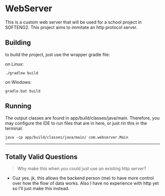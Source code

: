 # WebServer
This is a custom web server that will be used for a school project in SOFTENG2.
This project aims to immitate an http protocol server.

## Building
to build the project, just use the wrapper gradle file:

on Linux:
```
./gradlew build
```

on Windows:
```
gradle.bat build
```

## Running 
The output classes are found in app/build/classes/java/main. Therefore, you may
configure the IDE to run files that are in here, or just rin this in the
terminal:
```
java -cp app/build/classes/java/main/ com.webserver.Main
```

---

## Totally Valid Questions
> Why make this when you could just use an existing http server?
- Cuz yes. jk, this allows the backend person (me) to have more control over
  how the flow of data works. Also I have no experience with http yet so I'll
  just make this instead.

